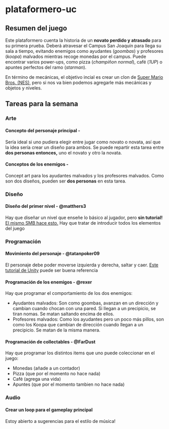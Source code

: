 # plataformero-uc

## Resumen del juego

Este plataformero cuenta la historia de un **novato perdido y atrasado** para su primera prueba. Deberá atravesar el Campus San Joaquín para llega su sala a tiempo, evitando enemigos como ayudantes (*goombas*) y profesores (*koopa*) malvados mientras recoge monedas por el campus. Puede encontrar varios power-ups, como pizza (*champiñon normal*), café (*1UP*) o apuntes perfectos del ramo (*starman*). 

En término de mecánicas, el objetivo incial es crear un clon de [Super Mario Bros. (NES)](https://www.youtube.com/watch?v=PsC0zIhWNww), pero si nos va bien podemos agregarle más mecánicas y objetos y niveles.

## Tareas para la semana

### Arte

#### Concepto del personaje principal - 
Sería ideal si uno pudiera elegir entre jugar como novato o novata, así que la idea sería crear un diseño para ambos. Se puede repartir esta tarea entre **dos personas entonces,** uno el novato y otro la novata.

#### Conceptos de los enemigos  - 
Concept art para los ayudantes malvados y los profesores malvados. Como son dos diseños, pueden ser **dos personas** en esta tarea.

### Diseño

#### Diseño del primer nivel - @matthers3
Hay que diseñar un nivel que enseñe lo básico al jugador, pero **sin tutorial!** [El mismo SMB hace esto.](https://www.youtube.com/watch?v=zRGRJRUWafY) Hay que tratar de introducir todos los elementos del juego

### Programación

#### Movimiento del personaje - @tatanpoker09
El personaje debe poder moverse izquierda y derecha, saltar y caer. [Este tutorial de Unity](https://unity3d.com/learn/tutorials/topics/2d-game-creation/creating-basic-platformer-game) puede ser buena referencia

#### Programación de los enemigos - @rexer
Hay que programar el comportamiento de los dos enemigos:
* Ayudantes malvados: Son como goombas, avanzan en un dirección y cambian cuando chocan con una pared. Si llegan a un precipicio, se tiran nomas. Se matan saltando encima de ellos.
* Profesores malvados: Como los ayudantes pero un poco más pillos, son como los Koopa que cambian de dirección cuando llegan a un precipicio. Se matan de la misma manera.

#### Programación de collectables - @FarDust
Hay que programar los distintos items que uno puede coleccionar en el juego:
* Monedas (añade a un contador)
* Pizza (que por el momento no hace nada)
* Café (agrega una vida)
* Apuntes (que por el momento tambien no hace nada)

### Audio

#### Crear un loop para el gameplay principal
Estoy abierto a sugerencias para el estilo de música!
